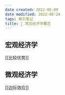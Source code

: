 ```yaml
---
date created: 2022-06-09
date modified: 2022-08-24
tags: 索引笔记
title: ∑ 常见经济学概念
---
```


## 宏观经济学

[[比较优势]]

## 微观经济学

[[边际效应]]
